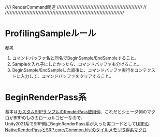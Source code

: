 //// RenderCommand関連 ////////////////////////////////////////////////////////
//				
//////////////////////////////////////////////////////////////////////////////

# ProfilingSampleルール
[参考](https://forum.unity.com/threads/profilingsample-usage-in-custom-srp.638941/)  
1. コマンドバッファ名と同名でBeginSample/EndSampleすること。
2. Sampleを入れ子にしたかったら、コマンドバッファも分けること。
3. BeginSample/EndSampleした直後に、コマンドバッファ実行をコンテクストに入力して、コマンドバッファをクリアすること。

# BeginRenderPass系
基本は[カスタムSRPサンプルのRenderPass使用例](https://github.com/cinight/CustomSRP/tree/master/Assets/SRP0802_RenderPass)、これだとシェーダ側のマクロがBRPのもののローカルコピーなので、  
Unity2021系でSRP側にBeginRenderPass系が入った実コードとして[URPのNativeRenderPass](https://github.com/Unity-Technologies/Graphics/blob/master/com.unity.render-pipelines.universal/Runtime/NativeRenderPass.cs)と[SRP.core/Common.hlslのタイルメモリ取得系マクロ](https://github.com/Unity-Technologies/Graphics/blob/master/com.unity.render-pipelines.core/ShaderLibrary/Common.hlsl#L205#L274)